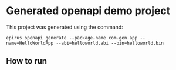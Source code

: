 # Generated openapi demo project

This project was generated using the command:
```
epirus openapi generate --package-name com.gen.app --name=HelloWorldApp --abi=helloworld.abi --bin=helloworld.bin
```

## How to run

